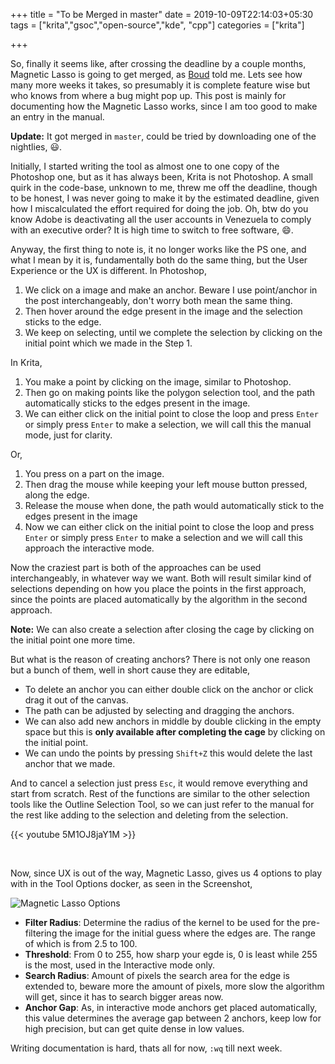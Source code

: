 +++
title = "To be Merged in master"
date = 2019-10-09T22:14:03+05:30
tags = ["krita","gsoc","open-source","kde", "cpp"]
categories = ["krita"]

+++

So, finally it seems like, after crossing the deadline by a couple months, Magnetic Lasso is going to get merged, as [Boud](https://valdyas.org/) told me. Lets see how many more weeks it takes, so presumably it is complete feature wise but who knows from where a bug might pop up. This post is mainly for documenting how the Magnetic Lasso works, since I am too good to make an entry in the manual.

**Update:** It got merged in `master`, could be tried by downloading one of the nightlies, :smiley:.

Initially, I started writing the tool as almost one to one copy of the Photoshop one, but as it has always been, Krita is not Photoshop. A small quirk in the code-base, unknown to me, threw me off the deadline, though to be honest, I was never going to make it by the estimated deadline, given how I miscalculated the effort required for doing the job. Oh, btw do you know Adobe is deactivating all the user accounts in Venezuela to comply with an executive order? It is high time to switch to free software, :smile:.

Anyway, the first thing to note is, it no longer works like the PS one, and what I mean by it is, fundamentally both do the same thing, but the User Experience or the UX is different. In Photoshop, 

1. We click on a image and make an anchor. Beware I use point/anchor in the post interchangeably, don't worry both mean the same thing.
2. Then hover around the edge present in the image and the selection sticks to the edge.
3. We keep on selecting, until we complete the selection by clicking on the initial point which we made in the Step 1.

In Krita,

1. You make a point by clicking on the image, similar to Photoshop.
2. Then go on making points like the polygon selection tool, and the path automatically sticks to the edges present in the image.
3. We can either click on the initial point to close the loop and press `Enter` or simply press `Enter` to make a selection, we will call this the manual mode, just for clarity.

Or,

1. You press on a part on the image.
2. Then drag the mouse while keeping your left mouse button pressed, along the edge.
3. Release the mouse when done, the path would automatically stick to the edges present in the image
4. Now we can either click on the initial point to close the loop and press `Enter` or simply press `Enter` to make a selection and we will call this approach the interactive mode.

Now the craziest part is both of the approaches can be used interchangeably, in whatever way we want. Both will result similar kind of selections depending on how you place the points in the first approach, since the points are placed automatically by the algorithm in the second approach.

**Note:** We can also create a selection after closing the cage by clicking on the initial point one more time.

But what is the reason of creating anchors? There is not only one reason but a bunch of them, well in short cause they are editable, 

- To delete an anchor you can either double click on the anchor or click drag it out of the canvas.
- The path can be adjusted by selecting and dragging the anchors.
- We can also add new anchors in middle by double clicking in the empty space but this is **only available after completing the cage** by clicking on the initial point.
- We can undo the points by pressing `Shift+Z` this would delete the last anchor that we made.

And to cancel a selection just press `Esc`, it would remove everything and start from scratch. Rest of the functions are similar to the other selection tools like the Outline Selection Tool, so we can just refer to the manual for the rest like adding to the selection and deleting from the selection.

{{< youtube 5M1OJ8jaY1M >}}

<br>

Now, since UX is out of the way, Magnetic Lasso, gives us 4 options to play with in the Tool Options docker, as seen in the Screenshot,

![Magnetic Lasso Options](/img/magnetic_lasso_options.png)

- **Filter Radius**: Determine the radius of the kernel to be used for the pre-filtering the image for the initial guess where the edges are. The range of which is from 2.5 to 100.
- **Threshold**: From 0 to 255, how sharp your egde is, 0 is least while 255 is the most, used in the Interactive mode only.
- **Search Radius**: Amount of pixels the search area for the edge is extended to, beware more the amount of pixels, more slow the algorithm will get, since it has to search bigger areas now.
- **Anchor Gap**: As, in interactive mode anchors get placed automatically, this value determines the average gap between 2 anchors, keep low for high precision, but can get quite dense in low values.

Writing documentation is hard, thats all for now, `:wq` till next week.